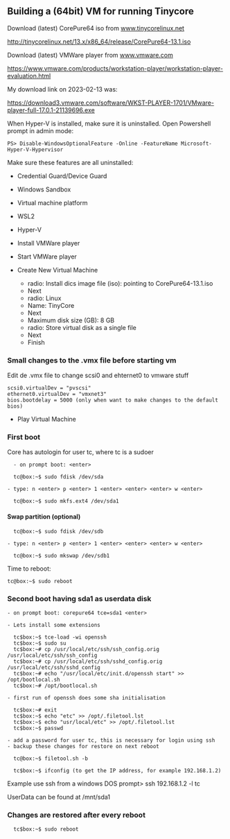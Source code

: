 ## Building a (64bit) VM for running Tinycore

Download (latest) CorePure64 iso from www.tinycorelinux.net

http://tinycorelinux.net/13.x/x86_64/release/CorePure64-13.1.iso

Download (latest) VMWare player from www.vmware.com

https://www.vmware.com/products/workstation-player/workstation-player-evaluation.html

My download link on 2023-02-13 was:

https://download3.vmware.com/software/WKST-PLAYER-1701/VMware-player-full-17.0.1-21139696.exe

When Hyper-V is installed, make sure it is uninstalled.
Open Powershell prompt in admin mode:
```
PS> Disable-WindowsOptionalFeature -Online -FeatureName Microsoft-Hyper-V-Hypervisor
```

Make sure these features are all uninstalled:

- Credential Guard/Device Guard
- Windows Sandbox
- Virtual machine platform
- WSL2
- Hyper-V


- Install VMWare player
- Start VMWare player
- Create New Virtual Machine
  - radio: Install dics image file (iso): pointing to CorePure64-13.1.iso
  - Next
  - radio: Linux
  - Name: TinyCore
  - Next
  - Maximum disk size (GB): 8 GB
  - radio: Store virtual disk as a single file
  - Next
  - Finish

### Small changes to the .vmx file before starting vm
Edit de .vmx file to change scsi0 and ehternet0 to vmware stuff
```
scsi0.virtualDev = "pvscsi"
ethernet0.virtualDev = "vmxnet3"
bios.bootdelay = 5000 (only when want to make changes to the default bios)
```  
  - Play Virtual Machine
 
### First boot

Core has autologin for user tc, where tc is a sudoer

```
  - on prompt boot: <enter>

  tc@box:~$ sudo fdisk /dev/sda

- type: n <enter> p <enter> 1 <enter> <enter> <enter> w <enter>

  tc@box:~$ sudo mkfs.ext4 /dev/sda1
```

#### Swap partition (optional)

```
  tc@box:~$ sudo fdisk /dev/sdb

- type: n <enter> p <enter> 1 <enter> <enter> <enter> w <enter>

  tc@box:~$ sudo mkswap /dev/sdb1
```

Time to reboot:
```
tc@box:~$ sudo reboot
```

### Second boot having sda1 as userdata disk
 
```
- on prompt boot: corepure64 tce=sda1 <enter>

- Lets install some extensions

  tc$box:~$ tce-load -wi openssh
  tc$box:~$ sudo su
  tc$box:~# cp /usr/local/etc/ssh/ssh_config.orig /usr/local/etc/ssh/ssh_config
  tc$box:~# cp /usr/local/etc/ssh/sshd_config.orig /usr/local/etc/ssh/sshd_config
  tc$box:~# echo "/usr/local/etc/init.d/openssh start" >> /opt/bootlocal.sh
  tc$box:~# /opt/bootlocal.sh

- first run of openssh does some sha initialisation

  tc$box:~# exit
  tc$box:~$ echo "etc" >> /opt/.filetool.lst
  tc$box:~$ echo "usr/local/etc" >> /opt/.filetool.lst
  tc$box:~$ passwd

- add a password for user tc, this is necessary for login using ssh
- backup these changes for restore on next reboot

  tc@box:~$ filetool.sh -b

  tc$box:~$ ifconfig (to get the IP address, for example 192.168.1.2)
```

Example use ssh from a windows DOS prompt> ssh 192.168.1.2 -l tc

UserData can be found at /mnt/sda1

### Changes are restored after every reboot
```
  tc$box:~$ sudo reboot
```

